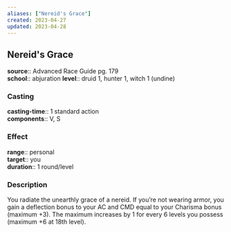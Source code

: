 ```yaml
---
aliases: ["Nereid's Grace"]
created: 2023-04-27
updated: 2023-04-28
---
```


## Nereid's Grace

**source**:: Advanced Race Guide pg. 179  
**school**:: abjuration
**level**:: druid 1, hunter 1, witch 1 (undine)

### Casting

**casting-time**:: 1 standard action  
**components**:: V, S

### Effect

**range**:: personal  
**target**:: you  
**duration**:: 1 round/level

### Description

You radiate the unearthly grace of a nereid. If you’re not wearing armor, you gain a deflection bonus to your AC and CMD equal to your Charisma bonus (maximum +3). The maximum increases by 1 for every 6 levels you possess (maximum +6 at 18th level).
